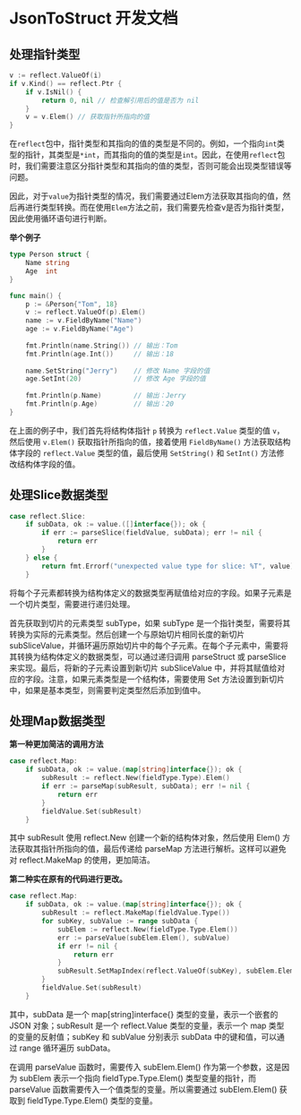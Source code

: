 # JsonToStruct 开发文档

## 处理指针类型

```go
v := reflect.ValueOf(i)
if v.Kind() == reflect.Ptr {
    if v.IsNil() {
        return 0, nil // 检查解引用后的值是否为 nil
    }
    v = v.Elem() // 获取指针所指向的值
}
```

在`reflect`包中，指针类型和其指向的值的类型是不同的。例如，一个指向`int`类型的指针，其类型是`*int`，而其指向的值的类型是`int`。因此，在使用`reflect`包时，我们需要注意区分指针类型和其指向的值的类型，否则可能会出现类型错误等问题。

因此，对于`value`为指针类型的情况，我们需要通过Elem方法获取其指向的值，然后再进行类型转换。而在使用`Elem`方法之前，我们需要先检查v是否为指针类型，因此使用循环语句进行判断。

**举个例子**

```go
type Person struct {
    Name string
    Age  int
}

func main() {
    p := &Person{"Tom", 18}
    v := reflect.ValueOf(p).Elem()
    name := v.FieldByName("Name")
    age := v.FieldByName("Age")
    
    fmt.Println(name.String()) // 输出：Tom
    fmt.Println(age.Int())     // 输出：18
    
    name.SetString("Jerry")    // 修改 Name 字段的值
    age.SetInt(20)             // 修改 Age 字段的值
    
    fmt.Println(p.Name)        // 输出：Jerry
    fmt.Println(p.Age)         // 输出：20
}
```

在上面的例子中，我们首先将结构体指针 `p` 转换为 `reflect.Value` 类型的值 `v`，然后使用 `v.Elem()` 获取指针所指向的值，接着使用 `FieldByName()` 方法获取结构体字段的 `reflect.Value` 类型的值，最后使用 `SetString()` 和 `SetInt()` 方法修改结构体字段的值。

## 处理Slice数据类型

```go
case reflect.Slice:
    if subData, ok := value.([]interface{}); ok {
        if err := parseSlice(fieldValue, subData); err != nil {
            return err
        }
    } else {
        return fmt.Errorf("unexpected value type for slice: %T", value)
    }
```

将每个子元素都转换为结构体定义的数据类型再赋值给对应的字段。如果子元素是一个切片类型，需要进行递归处理。

首先获取到切片的元素类型 subType，如果 subType 是一个指针类型，需要将其转换为实际的元素类型。然后创建一个与原始切片相同长度的新切片 subSliceValue，并循环遍历原始切片中的每个子元素。在每个子元素中，需要将其转换为结构体定义的数据类型，可以通过递归调用 parseStruct 或 parseSlice 来实现。最后，将新的子元素设置到新切片 subSliceValue 中，并将其赋值给对应的字段。注意，如果元素类型是一个结构体，需要使用 Set 方法设置到新切片中，如果是基本类型，则需要判定类型然后添加到值中。

## 处理Map数据类型

**第一种更加简洁的调用方法**

```go
case reflect.Map:
    if subData, ok := value.(map[string]interface{}); ok {
        subResult := reflect.New(fieldType.Type).Elem()
        if err := parseMap(subResult, subData); err != nil {
            return err
        }
        fieldValue.Set(subResult)
    }
```

其中 subResult 使用 reflect.New 创建一个新的结构体对象，然后使用 Elem() 方法获取其指针所指向的值，最后传递给 parseMap 方法进行解析。这样可以避免对 reflect.MakeMap 的使用，更加简洁。


**第二种实在原有的代码进行更改。**
```go
case reflect.Map:
    if subData, ok := value.(map[string]interface{}); ok {
        subResult := reflect.MakeMap(fieldValue.Type())
        for subKey, subValue := range subData {
            subElem := reflect.New(fieldType.Type.Elem())
            err := parseValue(subElem.Elem(), subValue)
            if err != nil {
                return err
            }
            subResult.SetMapIndex(reflect.ValueOf(subKey), subElem.Elem())
        }
        fieldValue.Set(subResult)
    }
```

其中，subData 是一个 map[string]interface{} 类型的变量，表示一个嵌套的 JSON 对象；subResult 是一个 reflect.Value 类型的变量，表示一个 map 类型的变量的反射值；subKey 和 subValue 分别表示 subData 中的键和值，可以通过 range 循环遍历 subData。

在调用 parseValue 函数时，需要传入 subElem.Elem() 作为第一个参数，这是因为 subElem 表示一个指向 fieldType.Type.Elem() 类型变量的指针，而 parseValue 函数需要传入一个值类型的变量。所以需要通过 subElem.Elem() 获取到 fieldType.Type.Elem() 类型的变量。